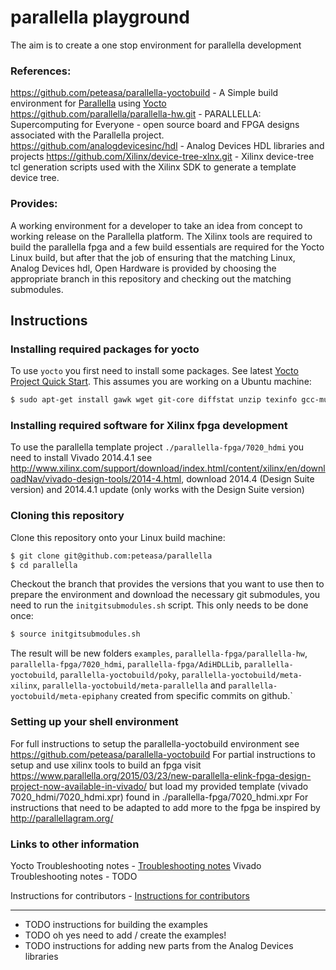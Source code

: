 # parallella playground

The aim is to create a one stop environment for parallella development

### References:

https://github.com/peteasa/parallella-yoctobuild - A Simple build environment for [Parallella](http://www.parallella.org/) using [Yocto](http://www.yoctoproject.org/)
https://github.com/parallella/parallella-hw.git - PARALLELLA: Supercomputing for Everyone - open source board and FPGA designs associated with the Parallella project.
https://github.com/analogdevicesinc/hdl - Analog Devices HDL libraries and projects
https://github.com/Xilinx/device-tree-xlnx.git - Xilinx device-tree tcl generation scripts used with the Xilinx SDK to generate a template device tree.

### Provides:

A working environment for a developer to take an idea from concept to working release on the Parallella platform.  The Xilinx tools are required to build the parallella fpga and a few build essentials are required for the Yocto Linux build, but after that the job of ensuring that the matching Linux, Analog Devices hdl, Open Hardware is provided by choosing the appropriate branch in this repository and checking out the matching submodules.


## Instructions

### Installing required packages for yocto

To use `yocto` you first need to install some packages. See latest [Yocto Project Quick Start](http://www.yoctoproject.org/docs/latest/yocto-project-qs/yocto-project-qs.html). This assumes you are working on a Ubuntu machine:

```bash
$ sudo apt-get install gawk wget git-core diffstat unzip texinfo gcc-multilib build-essential chrpath socat libsdl1.2-dev xterm
```

### Installing required software for Xilinx fpga development

To use the parallella template project `./parallella-fpga/7020_hdmi` you need to install Vivado 2014.4.1 see http://www.xilinx.com/support/download/index.html/content/xilinx/en/downloadNav/vivado-design-tools/2014-4.html, download 2014.4 (Design Suite version) and 2014.4.1 update (only works with the Design Suite version)

### Cloning this repository

Clone this repository onto your Linux build machine:
```bash
$ git clone git@github.com:peteasa/parallella
$ cd parallella
```

Checkout the branch that provides the versions that you want to use then to prepare the environment and download the necessary git submodules, you need to run the `initgitsubmodules.sh` script. This only needs to be done once:

```bash
$ source initgitsubmodules.sh
```

The result will be new folders `examples`, `parallella-fpga/parallella-hw`, `parallella-fpga/7020_hdmi`, `parallella-fpga/AdiHDLLib`, `parallella-yoctobuild`, `parallella-yoctobuild/poky`, `parallella-yoctobuild/meta-xilinx`, `parallella-yoctobuild/meta-parallella` and `parallella-yoctobuild/meta-epiphany` created from specific commits on github.`

### Setting up your shell environment

For full instructions to setup the parallella-yoctobuild environment see https://github.com/peteasa/parallella-yoctobuild
For partial instructions to setup and use xilinx tools to build an fpga visit https://www.parallella.org/2015/03/23/new-parallella-elink-fpga-design-project-now-available-in-vivado/ but load my provided template (vivado 7020_hdmi/7020_hdmi.xpr) found in ./parallella-fpga/7020_hdmi.xpr
For instructions that need to be adapted to add more to the fpga be inspired by http://parallellagram.org/

### Links to other information

Yocto Troubleshooting notes - [Troubleshooting notes](https://github.com/peteasa/parallella-yoctobuild/wiki/Troubleshooting-notes)
Vivado Troubleshooting notes - TODO

Instructions for contributors - [Instructions for contributors](https://github.com/peteasa/parallella-yoctobuild/wiki/Instructions-for-contributors)


---------------------------------------

  * TODO instructions for building the examples
  * TODO oh yes need to add / create the examples!
  * TODO instructions for adding new parts from the Analog Devices libraries

